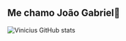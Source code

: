 ## Me chamo João Gabriel👋

![ Vinicius GitHub stats](https://github-readme-stats.vercel.app/api?username=Joao-GabrielPS&show_icons=true&theme=merko)
